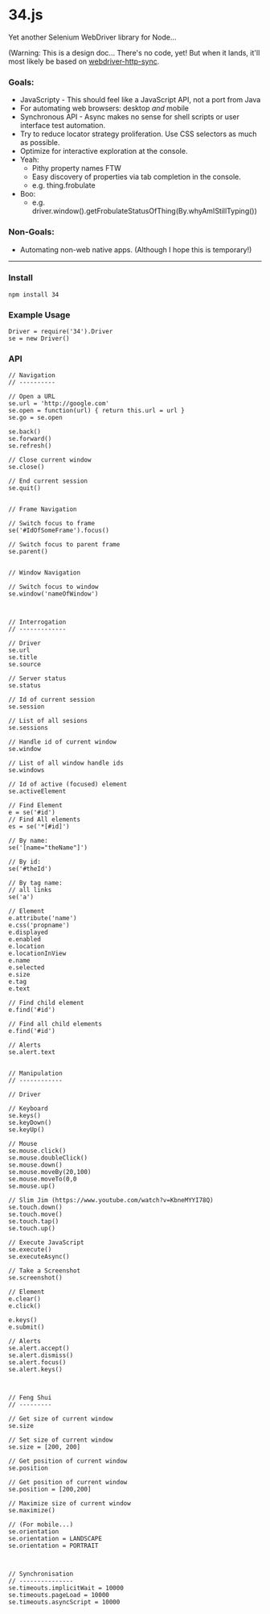 34.js
=====

Yet another Selenium WebDriver library for Node...

(Warning: This is a design doc... There's no code, yet! But when it lands, it'll most likely be based on [webdriver-http-sync](https://github.com/groupon-testium/webdriver-http-sync).

### Goals:

  - JavaScripty - This should feel like a JavaScript API, not a port from Java
  - For automating web browsers: desktop *and* mobile
  - Synchronous API - Async makes no sense for shell scripts or user interface test automation.
  - Try to reduce locator strategy proliferation. Use CSS selectors as much as possible.
  - Optimize for interactive exploration at the console.
   - Yeah:
      - Pithy property names FTW
      - Easy discovery of properties via tab completion in the console.
      - e.g. thing.frobulate
   - Boo:
      - e.g. driver.window().getFrobulateStatusOfThing(By.whyAmIStillTyping())

### Non-Goals:
  - Automating non-web native apps. (Although I hope this is temporary!)

<hr>

### Install

    npm install 34

### Example Usage

    Driver = require('34').Driver
    se = new Driver()


### API


    // Navigation
    // ----------

    // Open a URL
    se.url = 'http://google.com'
    se.open = function(url) { return this.url = url }
    se.go = se.open

    se.back()
    se.forward()
    se.refresh()

    // Close current window
    se.close()

    // End current session
    se.quit()


    // Frame Navigation

    // Switch focus to frame
    se('#IdOfSomeFrame').focus()

    // Switch focus to parent frame
    se.parent()


    // Window Navigation

    // Switch focus to window
    se.window('nameOfWindow')



    // Interrogation
    // -------------

    // Driver
    se.url
    se.title
    se.source

    // Server status
    se.status

    // Id of current session
    se.session

    // List of all sesions
    se.sessions

    // Handle id of current window
    se.window

    // List of all window handle ids
    se.windows

    // Id of active (focused) element
    se.activeElement

    // Find Element
    e = se('#id')
    // Find All elements
    es = se('*[#id]')

    // By name:
    se('[name="theName"]')

    // By id:
    se('#theId')

    // By tag name:
    // all links
    se('a')

    // Element
    e.attribute('name')
    e.css('propname')
    e.displayed
    e.enabled
    e.location
    e.locationInView
    e.name
    e.selected
    e.size
    e.tag
    e.text

    // Find child element
    e.find('#id')

    // Find all child elements
    e.find('#id')

    // Alerts
    se.alert.text


    // Manipulation
    // ------------

    // Driver

    // Keyboard
    se.keys()
    se.keyDown()
    se.keyUp()

    // Mouse
    se.mouse.click()
    se.mouse.doubleClick()
    se.mouse.down()
    se.mouse.moveBy(20,100)
    se.mouse.moveTo(0,0
    se.mouse.up()

    // Slim Jim (https://www.youtube.com/watch?v=KbneMYYI78Q)
    se.touch.down()
    se.touch.move()
    se.touch.tap()
    se.touch.up()

    // Execute JavaScript
    se.execute()
    se.executeAsync()

    // Take a Screenshot
    se.screenshot()

    // Element
    e.clear()
    e.click()

    e.keys()
    e.submit()

    // Alerts
    se.alert.accept()
    se.alert.dismiss()
    se.alert.focus()
    se.alert.keys()



    // Feng Shui
    // ---------

    // Get size of current window
    se.size

    // Set size of current window
    se.size = [200, 200]

    // Get position of current window
    se.position

    // Get position of current window
    se.position = [200,200]

    // Maximize size of current window
    se.maximize()

    // (For mobile...)
    se.orientation
    se.orientation = LANDSCAPE
    se.orientation = PORTRAIT



    // Synchronisation
    // ---------------
    se.timeouts.implicitWait = 10000
    se.timeouts.pageLoad = 10000
    se.timeouts.asyncScript = 10000
